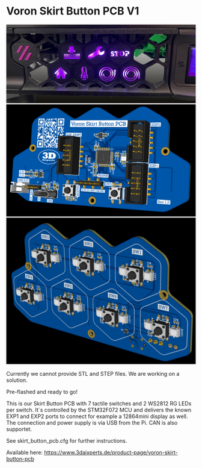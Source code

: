 # Voron Skirt Button PCB V1
![image](V1/images/thumbnail3.png)
![image](V1/images/thumbnail.png)
![image](V1/images/thumbnail2.png)

Currently we cannot provide STL and STEP files. We are working on a solution.

Pre-flashed and ready to go!

This is our Skirt Button PCB with 7 tactile switches and 2 WS2812 RG LEDs per switch.
It´s controlled by the STM32F072 MCU and delivers the known EXP1 and EXP2 ports to connect for example a 12864mini display as well.
The connection and power supply is via USB from the Pi. CAN is also supportet.

See skirt_button_pcb.cfg for further instructions.

Available here: https://www.3daixperts.de/product-page/voron-skirt-button-pcb
